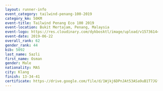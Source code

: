 ```yaml
--- 
layout: runner-info 
event_category: tailwind-penang-100-2019 
category_km: 50KM 
event-title: Tailwind Penang Eco 100 2019 
event-location: Bukit Mertajam, Penang, Malaysia 
event-logo: https://res.cloudinary.com/dykbosktl/image/upload/v1573614442/Logo/Logo_gqlzi3.jpg 
event-date: 2019-06-22 
overall_rank: 62
gender_rank: 44
bib: 5092
last_name: Sazli
first_name: Osman
gender: Male
nationality: MAS
city: Klang
finish: 13-34-41
certificate: https-//drive.google.com/file/d/1Wjkj6DPnJAt53ASa9uB1T7JGfjCRKs5e/view?usp=sharing
--- 
```

